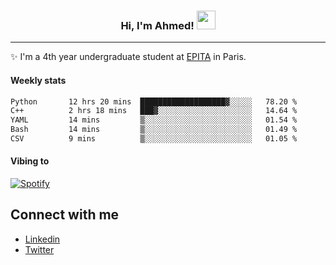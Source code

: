 <!-- Heading -->
<h3 align="center"> Hi, I'm Ahmed! <img src = "https://raw.githubusercontent.com/MartinHeinz/MartinHeinz/master/wave.gif" width = 30px></h3>

<!-- About section -->
---
✨ I'm a 4th year undergraduate student at <a href="https://www.epita.fr/en/">EPITA</a> in Paris.

<h4 align ="left"> Weekly stats </h4>

<!--START_SECTION:waka-->

```txt
Python       12 hrs 20 mins  ███████████████████▓░░░░░   78.20 %
C++          2 hrs 18 mins   ███▓░░░░░░░░░░░░░░░░░░░░░   14.64 %
YAML         14 mins         ▒░░░░░░░░░░░░░░░░░░░░░░░░   01.54 %
Bash         14 mins         ▒░░░░░░░░░░░░░░░░░░░░░░░░   01.49 %
CSV          9 mins          ▒░░░░░░░░░░░░░░░░░░░░░░░░   01.05 %
```

<!--END_SECTION:waka-->

<h4 align ="left">Vibing to</h4>

[![Spotify](https://novatorem-ten-lyart.vercel.app/api/spotify)](https://open.spotify.com/user/31knevkvll66tzc3gqtoi6ngjbre)

<!-- Connect section -->

## Connect with me
  * <a href="https://www.linkedin.com/in/ahmed-hassayoune">Linkedin</a>
  * <a href="https://twitter.com/Ahmedhassaaa">Twitter</a>

<!-- Connect section: END -->
